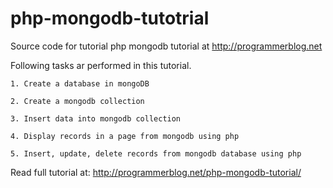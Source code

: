 # php-mongodb-tutotrial
Source code for tutorial php mongodb tutorial at http://programmerblog.net

Following tasks ar performed in this tutorial.

    1. Create a database in mongoDB

    2. Create a mongodb collection

    3. Insert data into mongodb collection

    4. Display records in a page from mongodb using php

    5. Insert, update, delete records from mongodb database using php

Read full tutorial at: http://programmerblog.net/php-mongodb-tutorial/
